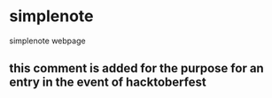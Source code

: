 # simplenote
simplenote webpage
## this comment is added for the purpose for an entry in the event of hacktoberfest
